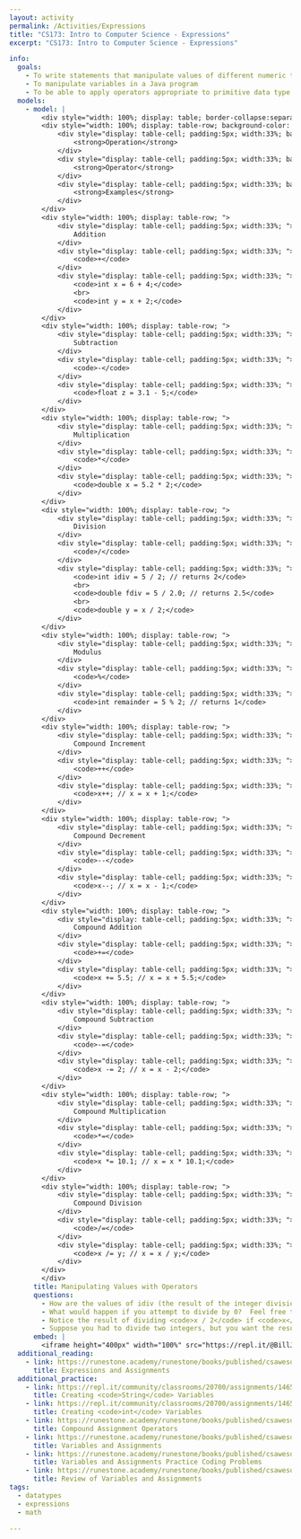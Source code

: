 ```yaml
---
layout: activity
permalink: /Activities/Expressions
title: "CS173: Intro to Computer Science - Expressions"
excerpt: "CS173: Intro to Computer Science - Expressions"

info:
  goals: 
    - To write statements that manipulate values of different numeric types
    - To manipulate variables in a Java program
    - To be able to apply operators appropriate to primitive data type values
  models:
    - model: |
        <div style="width: 100%; display: table; border-collapse:separate; border-spacing:5px;">
        <div style="width: 100%; display: table-row; background-color: black; color: white;">
            <div style="display: table-cell; padding:5px; width:33%; background-color: black; color: white;">
                <strong>Operation</strong>
            </div>
            <div style="display: table-cell; padding:5px; width:33%; background-color: black; color: white;">
                <strong>Operator</strong>
            </div>
            <div style="display: table-cell; padding:5px; width:33%; background-color: black; color: white;">
                <strong>Examples</strong>
            </div>            
        </div>
        <div style="width: 100%; display: table-row; ">
            <div style="display: table-cell; padding:5px; width:33%; ">
                Addition
            </div>
            <div style="display: table-cell; padding:5px; width:33%; ">
                <code>+</code>
            </div>
            <div style="display: table-cell; padding:5px; width:33%; ">
                <code>int x = 6 + 4;</code>
                <br>
                <code>int y = x + 2;</code>
            </div>            
        </div>
        <div style="width: 100%; display: table-row; ">
            <div style="display: table-cell; padding:5px; width:33%; ">
                Subtraction
            </div>
            <div style="display: table-cell; padding:5px; width:33%; ">
                <code>-</code>
            </div>
            <div style="display: table-cell; padding:5px; width:33%; ">
                <code>float z = 3.1 - 5;</code>
            </div>            
        </div> 
        <div style="width: 100%; display: table-row; ">
            <div style="display: table-cell; padding:5px; width:33%; ">
                Multiplication
            </div>
            <div style="display: table-cell; padding:5px; width:33%; ">
                <code>*</code>
            </div>
            <div style="display: table-cell; padding:5px; width:33%; ">
                <code>double x = 5.2 * 2;</code>
            </div>            
        </div>
        <div style="width: 100%; display: table-row; ">
            <div style="display: table-cell; padding:5px; width:33%; ">
                Division
            </div>
            <div style="display: table-cell; padding:5px; width:33%; ">
                <code>/</code>
            </div>
            <div style="display: table-cell; padding:5px; width:33%; ">
                <code>int idiv = 5 / 2; // returns 2</code>
                <br>
                <code>double fdiv = 5 / 2.0; // returns 2.5</code>
                <br>
                <code>double y = x / 2;</code>
            </div>            
        </div>   
        <div style="width: 100%; display: table-row; ">
            <div style="display: table-cell; padding:5px; width:33%; ">
                Modulus
            </div>
            <div style="display: table-cell; padding:5px; width:33%; ">
                <code>%</code>
            </div>
            <div style="display: table-cell; padding:5px; width:33%; ">
                <code>int remainder = 5 % 2; // returns 1</code>
            </div>            
        </div> 
        <div style="width: 100%; display: table-row; ">
            <div style="display: table-cell; padding:5px; width:33%; ">
                Compound Increment
            </div>
            <div style="display: table-cell; padding:5px; width:33%; ">
                <code>++</code>
            </div>
            <div style="display: table-cell; padding:5px; width:33%; ">
                <code>x++; // x = x + 1;</code>
            </div>            
        </div>     
        <div style="width: 100%; display: table-row; ">
            <div style="display: table-cell; padding:5px; width:33%; ">
                Compound Decrement
            </div>
            <div style="display: table-cell; padding:5px; width:33%; ">
                <code>--</code>
            </div>
            <div style="display: table-cell; padding:5px; width:33%; ">
                <code>x--; // x = x - 1;</code>
            </div>            
        </div>            
        <div style="width: 100%; display: table-row; ">
            <div style="display: table-cell; padding:5px; width:33%; ">
                Compound Addition
            </div>
            <div style="display: table-cell; padding:5px; width:33%; ">
                <code>+=</code>
            </div>
            <div style="display: table-cell; padding:5px; width:33%; ">
                <code>x += 5.5; // x = x + 5.5;</code>
            </div>            
        </div>            
        <div style="width: 100%; display: table-row; ">
            <div style="display: table-cell; padding:5px; width:33%; ">
                Compound Subtraction
            </div>
            <div style="display: table-cell; padding:5px; width:33%; ">
                <code>-=</code>
            </div>
            <div style="display: table-cell; padding:5px; width:33%; ">
                <code>x -= 2; // x = x - 2;</code>
            </div>            
        </div>  
        <div style="width: 100%; display: table-row; ">
            <div style="display: table-cell; padding:5px; width:33%; ">
                Compound Multiplication
            </div>
            <div style="display: table-cell; padding:5px; width:33%; ">
                <code>*=</code>
            </div>
            <div style="display: table-cell; padding:5px; width:33%; ">
                <code>x *= 10.1; // x = x * 10.1;</code>
            </div>            
        </div>         
        <div style="width: 100%; display: table-row; ">
            <div style="display: table-cell; padding:5px; width:33%; ">
                Compound Division
            </div>
            <div style="display: table-cell; padding:5px; width:33%; ">
                <code>/=</code>
            </div>
            <div style="display: table-cell; padding:5px; width:33%; ">
                <code>x /= y; // x = x / y;</code>
            </div>            
        </div>                 
        </div>    
      title: Manipulating Values with Operators
      questions:
        - How are the values of idiv (the result of the integer division operation) and fdiv (the result of the floating point division operation) different and why?
        - What would happen if you attempt to divide by 0?  Feel free to try this in the code window below!
        - Notice the result of dividing <code>x / 2</code> if <code>x</code> is an <code>int</code>?  How about if <code>x</code> is a <code>double</code> or a <code>float</code>?
        - Suppose you had to divide two integers, but you want the result to be stored as a floating point value.  How could you ensure that this happens (there are several possibilities!)?
      embed: |
        <iframe height="400px" width="100%" src="https://repl.it/@BillJr99/JavaFirstExample?lite=true" scrolling="no" frameborder="no" allowtransparency="true" allowfullscreen="true" sandbox="allow-forms allow-pointer-lock allow-popups allow-same-origin allow-scripts allow-modals"></iframe>        
  additional_reading:
    - link: https://runestone.academy/runestone/books/published/csawesome/Unit1-Getting-Started/topic-1-4-assignment.html	
      title: Expressions and Assignments
  additional_practice:
    - link: https://repl.it/community/classrooms/20700/assignments/146539
      title: Creating <code>String</code> Variables
    - link: https://repl.it/community/classrooms/20700/assignments/146530
      title: Creating <code>int</code> Variables  
    - link: https://runestone.academy/runestone/books/published/csawesome/Unit1-Getting-Started/topic-1-5-shortcutoperators.html
      title: Compound Assignment Operators
    - link: https://runestone.academy/runestone/books/published/csawesome/Unit1-Getting-Started/Exercises.html
      title: Variables and Assignments
    - link: https://runestone.academy/runestone/books/published/csawesome/Unit1-Getting-Started/topic-1-8-practice-coding.html
      title: Variables and Assignments Practice Coding Problems
    - link: https://runestone.academy/runestone/books/published/csawesome/Unit1-Getting-Started/to
      title: Review of Variables and Assignments
tags:
  - datatypes
  - expressions
  - math
  
---
```


